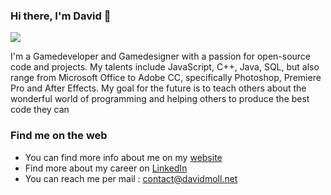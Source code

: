 ### Hi there, I'm David 👋
[![](https://i.imgur.com/9VeEtSR.png)](https://davidmoll.net)

I'm a Gamedeveloper and Gamedesigner with a passion for open-source code and projects. My talents include JavaScript, C++, Java, SQL, but also range from Microsoft Office to Adobe CC, specifically Photoshop, Premiere Pro and After Effects. My goal for the future is to teach others about the wonderful world of programming and helping others to produce the best code they can

### Find me on the web
* You can find more info about me on my [website](https://www.davidmoll.net)
* Find more about my career on [LinkedIn](https://www.linkedin.com/in/david-moll-3371511a1/)
* You can reach me per mail : contact@davidmoll.net
<!--
**Akashic101/Akashic101** is a ✨ _special_ ✨ repository because its `README.md` (this file) appears on your GitHub profile.

Here are some ideas to get you started:

- 🔭 I’m currently working on ...
- 🌱 I’m currently learning ...
- 👯 I’m looking to collaborate on ...
- 🤔 I’m looking for help with ...
- 💬 Ask me about ...
- 📫 How to reach me: ...
- 😄 Pronouns: ...
- ⚡ Fun fact: ...
-->
